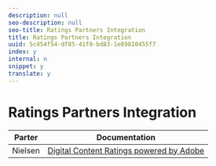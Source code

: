 ```yaml
---
description: null
seo-description: null
seo-title: Ratings Partners Integration
title: Ratings Partners Integration
uuid: 5c454f54-df85-41f0-bd83-1e89810455f7
index: y
internal: n
snippet: y
translate: y
---
```


# Ratings Partners Integration


| Parter |Documentation |
|---|---|
| Nielsen |[Digital Content Ratings powered by Adobe](https://marketing.adobe.com/resources/help/en_US/sc/appmeasurement/hbvideo/nielsen/)  |

